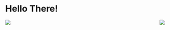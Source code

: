 # Hello There!

<a href="https://github.com/Bastian1110">
  <img align="center" src="https://github-readme-stats.vercel.app/api?username=Bastian1110&show_icons=true&theme=cobalt" />
</a>

<a href="https://github.com/Bastian1110">
  <img align="right" src="https://github-readme-stats.vercel.app/api/top-langs/?username=Bastian1110&hide=shaderlab,makerfile,hlsl&layout=compact&theme=cobalt&langs_count=8" />
</a>
